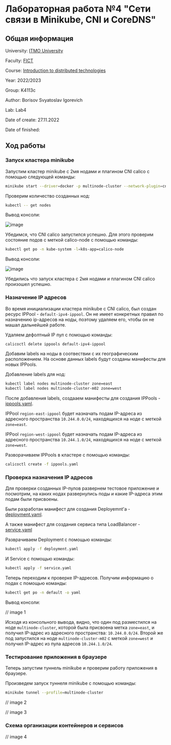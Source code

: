 # Лабораторная работа №4 "Сети связи в Minikube, CNI и CoreDNS"

## Общая информация

University: [ITMO University](https://itmo.ru/ru/)

Faculty: [FICT](https://fict.itmo.ru)

Course: [Introduction to distributed technologies](https://github.com/itmo-ict-faculty/introduction-to-distributed-technologies)

Year: 2022/2023

Group: K4113c

Author: Borisov Svyatoslav Igorevich

Lab: Lab4

Date of create: 27.11.2022

Date of finished: 

## Ход работы

### Запуск кластера minikube

Запустим кластер minikube с 2мя нодами и плагином CNI calico с помощью следующей команды:

```bash
minikube start --driver=docker -p multinode-cluster --network-plugin=cni --cni=calico --nodes=2 --kubernetes-version=v1.24.0
```

Проверим количество созданных нод:

```bash
kubectl -- get nodes
```

Вывод консоли:

![image](https://user-images.githubusercontent.com/44950206/204851520-df1bbe9c-398e-4439-a41e-8207c64e5566.png)

Убедимся, что CNI calico запустился успешно. Для этого проверим состояние подов с меткой calico-node с помощью команды:

```bash
kubectl get po -n kube-system -l=k8s-app=calico-node
```

Вывод консоли:

![image](https://user-images.githubusercontent.com/44950206/204851642-7f7d979d-0379-4059-85ea-0f894e51ecd6.png)

Убедились что запуск кластера с 2мя нодами и плагином CNI calico произошел успешно.

### Назначение IP адресов

Во время инициализации кластера minikube c CNI calico, был создан ресурс IPPool - `default-ipv4-ippool`. Он не имеет конкретных правил по назначению ip-адресов на ноды, поэтому удаляем его, чтобы он не машал дальнейшей работе.

Удаляем дефолтный IP пул с помощью команды:

```bash
calicoctl delete ippools default-ipv4-ippool
```

Добавим labels на ноды в соотвествии с их географическим расположением. На основе данных labels будут созданы манифесты для новых IPPools.

Добавление labels для нод:

```bash
kubectl label nodes multinode-cluster zone=east
kubectl label nodes multinode-cluster-m02 zone=west
```

После добавления labels, создааем манифесты для создания IPPools - [ippools.yaml](ippools.yaml).

IPPool `region-east-ippool` будет назначать подам IP-адреса из адресного пространства `10.244.0.0/24`, находящихся на ноде с меткой `zone=east`.

IPPool `region-west-ippool` будет назначать подам IP-адреса из адресного пространства `10.244.1.0/24`, находящихся на ноде с меткой `zone=west`.

Разворачиваем IPPools в кластере с помощью команды:

```bash
calicoctl create -f ippools.yaml
```

### Проверка назначения IP адресов

Для проверки созданных IP-пулов развернем тестовое приложение и посмотрим, на каких нодах развернулись поды и какие IP-адреса этим подам были присвоены.

Были разработан манифест для создания Deployemnt'а - [deployment.yaml](deployment.yaml).

А также манифест для создания сервиса типа LoadBalancer - [service.yaml](service.yaml)

Разврачиваем Deployment с помощью команды:

```bash
kubectl apply -f deployment.yaml
```

И Service с помощью команды:

```bash
kubectl apply -f service.yaml
```

Теперь переходим к проверке IP-адресов. Получим информацию о подах с помощью команды:

```bash
kubectl get po -n default -o yaml
```

Вывод консоли:

// image 1

Исходя из консольного вывода, видно, что один под разместился на ноде `multinode-cluster`, которой была присвоена метка `zone=east`, и получил IP-адрес из адресного пространства: `10.244.0.0/24`. Второй же под запустился на ноде `multinode-cluster-m02` с меткой `zone=west` и получил IP-адрес из пула адресов `10.244.1.0/24`.

### Тестирование приложения в браузере

Теперь запустим туннель minikube и проверим работу приложения в браузере.

Произведем запуск туннеля minikube с помощью команды:

```bash
minikube tunnel --profile=multinode-cluster
```

// image 2

// image 3

### Схема организации контейнеров и сервисов

// image 4



